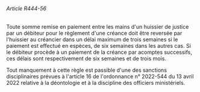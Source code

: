 ###### Article R444-56

Toute somme remise en paiement entre les mains d'un huissier de justice par un débiteur pour le règlement d'une créance doit être reversée par l'huissier au créancier dans un délai maximum de trois semaines si le paiement est effectué en espèces, de six semaines dans les autres cas. Si le débiteur procède à un paiement de la créance par acomptes successifs, ces délais sont respectivement de six semaines et de trois mois.

Tout manquement à cette règle est passible d'une des sanctions disciplinaires prévues à l'article 16 de l'ordonnance n° 2022-544 du 13 avril 2022 relative à la déontologie et à la discipline des officiers ministériels.

